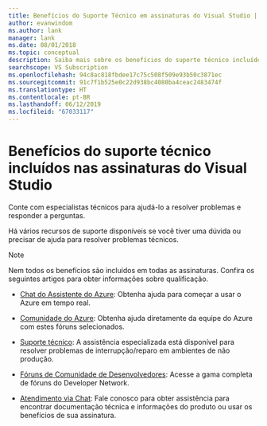 ```yaml
---
title: Benefícios do Suporte Técnico em assinaturas do Visual Studio | Microsoft Docs
author: evanwindom
ms.author: lank
manager: lank
ms.date: 08/01/2018
ms.topic: conceptual
description: Saiba mais sobre os benefícios do suporte técnico incluídos nas assinaturas do Visual Studio
searchscope: VS Subscription
ms.openlocfilehash: 94c8ac818fbdee17c75c508f509e93b50c3871ec
ms.sourcegitcommit: 91c7f1b525e0c22d938bc4080ba4ceac2483474f
ms.translationtype: HT
ms.contentlocale: pt-BR
ms.lasthandoff: 06/12/2019
ms.locfileid: "67033117"
---
```

# <a name="technical-support-benefits-included-with-visual-studio-subscriptions"></a>Benefícios do suporte técnico incluídos nas assinaturas do Visual Studio

Conte com especialistas técnicos para ajudá-lo a resolver problemas e responder a perguntas.

Há vários recursos de suporte disponíveis se você tiver uma dúvida ou precisar de ajuda para resolver problemas técnicos.

> [!NOTE]
> Nem todos os benefícios são incluídos em todas as assinaturas.  Confira os seguintes artigos para obter informações sobre qualificação.

- [Chat do Assistente do Azure](vs-azure-advisory-chat.md): Obtenha ajuda para começar a usar o Azure em tempo real.

- [Comunidade do Azure](vs-azure-community.md): Obtenha ajuda diretamente da equipe do Azure com estes fóruns selecionados.

- [Suporte técnico](vs-tech-support.md): A assistência especializada está disponível para resolver problemas de interrupção/reparo em ambientes de não produção.

- [Fóruns de Comunidade de Desenvolvedores](vs-priority-support.md): Acesse a gama completa de fóruns do Developer Network. 

- [Atendimento via Chat](vs-concierge-chat.md): Fale conosco para obter assistência para encontrar documentação técnica e informações do produto ou usar os benefícios de sua assinatura.
